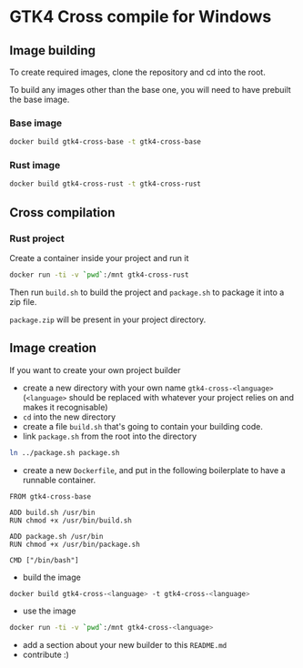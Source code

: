 # GTK4 Cross compile for Windows

## Image building

To create required images, clone the repository and cd into the root.

To build any images other than the base one, you will need to have prebuilt the base image.

### Base image

```bash
docker build gtk4-cross-base -t gtk4-cross-base
```

### Rust image

```bash
docker build gtk4-cross-rust -t gtk4-cross-rust
```

## Cross compilation

### Rust project

Create a container inside your project and run it

```bash
docker run -ti -v `pwd`:/mnt gtk4-cross-rust
```

Then run `build.sh` to build the project and `package.sh` to package it into a zip file.

`package.zip` will be present in your project directory.

## Image creation

If you want to create your own project builder

- create a new directory with your own name `gtk4-cross-<language>` (`<language>` should be replaced with whatever your project relies on and makes it recognisable)
- `cd` into the new directory
- create a file `build.sh` that's going to contain your building code.
- link `package.sh` from the root into the directory

```bash
ln ../package.sh package.sh
```

- create a new `Dockerfile`, and put in the following boilerplate to have a runnable container.

```docker
FROM gtk4-cross-base

ADD build.sh /usr/bin
RUN chmod +x /usr/bin/build.sh

ADD package.sh /usr/bin
RUN chmod +x /usr/bin/package.sh

CMD ["/bin/bash"]
```

- build the image

```bash
docker build gtk4-cross-<language> -t gtk4-cross-<language>
```

- use the image

```bash
docker run -ti -v `pwd`:/mnt gtk4-cross-<language>
```

- add a section about your new builder to this `README.md`
- contribute :)
